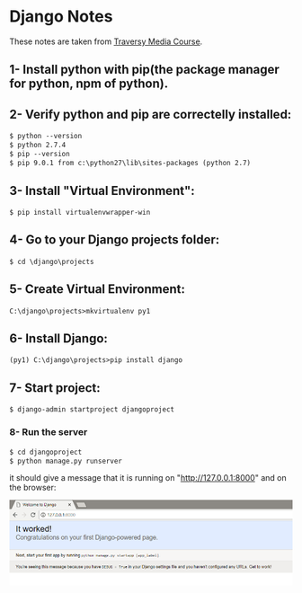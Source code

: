 # Django Notes
These notes are taken from [Traversy Media Course](https://www.youtube.com/watch?v=D6esTdOLXh4).
## 1- Install python with pip(the package manager for python, npm of python).
## 2- Verify python and pip are correctelly installed:
```
$ python --version
$ python 2.7.4
$ pip --version
$ pip 9.0.1 from c:\python27\lib\sites-packages (python 2.7)
```
## 3- Install "Virtual Environment":
```
$ pip install virtualenvwrapper-win
```
## 4- Go to your Django projects folder:
```
$ cd \django\projects
```
## 5- Create Virtual Environment:
```
C:\django\projects>mkvirtualenv py1
```
## 6- Install Django:
```
(py1) C:\django\projects>pip install django
```
## 7- Start project:
```
$ django-admin startproject djangoproject
```
### 8- Run the server
```
$ cd djangoproject
$ python manage.py runserver
```
it should give a message that it is running on "http://127.0.0.1:8000"
and on the browser: 
  
![alt text](https://github.com/aladin002dz/Django-Notes/blob/master/welcome.png "welcome django page")


